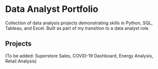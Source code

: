# Data Analyst Portfolio
Collection of data analysis projects demonstrating skills in Python, SQL, Tableau, and Excel. Built as part of my transition to a data analyst role.

## Projects
(To be added: Superstore Sales, COVID-19 Dashboard, Energy Analysis, Retail Analysis)
